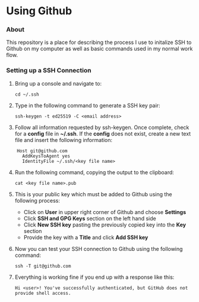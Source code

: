 # Using Github

### About

This repository is a place for describing the process I use to initalize SSH to Github on my computer as well as basic commands used in my normal work flow.

### Setting up a SSH Connection

1. Bring up a console and navigate to:

    ```cd ~/.ssh```

2. Type in the following command to generate a SSH key pair:

    ```ssh-keygen -t ed25519 -C <email address>```
    
3. Follow all information requested by ssh-keygen.  Once complete, check for a **config** file in **~/.ssh**.  If the **config** does not exist, create a new text file and insert the following information:
```
    Host git@github.com
      AddKeysToAgent yes
      IdentityFile ~/.ssh/<key file name>
```
      
4. Run the following command, copying the output to the clipboard:

    ```cat <key file name>.pub```
    
5. This is your public key which must be added to Github using the following process:

   * Click on **User** in upper right corner of Github and choose **Settings**
   * Click **SSH and GPG Keys** section on the left hand side
   * Click **New SSH key** pasting the previously copied key into the **Key** section
   * Provide the key with a **Title** and click **Add SSH key**

6. Now you can test your SSH connection to Github using the following command:

    ```ssh -T git@github.com```

7. Everything is working fine if you end up with a response like this:

    ```Hi <user>! You've successfully authenticated, but GitHub does not provide shell access.```
